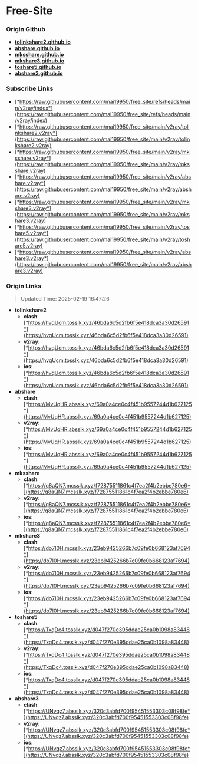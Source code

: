 # Free-Site

### Origin Github

- [**tolinkshare2.github.io**](https://github.com/tolinkshare2/tolinkshare2.github.io)
- [**abshare.github.io**](https://github.com/abshare/abshare.github.io)
- [**mksshare.github.io**](https://github.com/mksshare/mksshare.github.io)
- [**mkshare3.github.io**](https://github.com/mkshare3/mkshare3.github.io)
- [**toshare5.github.io**](https://github.com/toshare5/toshare5.github.io)
- [**abshare3.github.io**](https://github.com/abshare3/abshare3.github.io)

### Subscribe Links

- [*https://raw.githubusercontent.com/mai19950/free_site/refs/heads/main/v2ray/index*](https://raw.githubusercontent.com/mai19950/free_site/refs/heads/main/v2ray/index)
- [*https://raw.githubusercontent.com/mai19950/free_site/main/v2ray/tolinkshare2.v2ray*](https://raw.githubusercontent.com/mai19950/free_site/main/v2ray/tolinkshare2.v2ray)
- [*https://raw.githubusercontent.com/mai19950/free_site/main/v2ray/mksshare.v2ray*](https://raw.githubusercontent.com/mai19950/free_site/main/v2ray/mksshare.v2ray)
- [*https://raw.githubusercontent.com/mai19950/free_site/main/v2ray/abshare.v2ray*](https://raw.githubusercontent.com/mai19950/free_site/main/v2ray/abshare.v2ray)
- [*https://raw.githubusercontent.com/mai19950/free_site/main/v2ray/mkshare3.v2ray*](https://raw.githubusercontent.com/mai19950/free_site/main/v2ray/mkshare3.v2ray)
- [*https://raw.githubusercontent.com/mai19950/free_site/main/v2ray/toshare5.v2ray*](https://raw.githubusercontent.com/mai19950/free_site/main/v2ray/toshare5.v2ray)
- [*https://raw.githubusercontent.com/mai19950/free_site/main/v2ray/abshare3.v2ray*](https://raw.githubusercontent.com/mai19950/free_site/main/v2ray/abshare3.v2ray)

### Origin Links

> Updated Time: 2025-02-19 16:47:26

- **tolinkshare2**
  - **clash**: [*https://hvqUcm.tosslk.xyz/46bda6c5d2fb6f5e418dca3a30d26591*](https://hvqUcm.tosslk.xyz/46bda6c5d2fb6f5e418dca3a30d26591)
  - **v2ray**: [*https://hvqUcm.tosslk.xyz/46bda6c5d2fb6f5e418dca3a30d26591*](https://hvqUcm.tosslk.xyz/46bda6c5d2fb6f5e418dca3a30d26591)
  - **ios**: [*https://hvqUcm.tosslk.xyz/46bda6c5d2fb6f5e418dca3a30d26591*](https://hvqUcm.tosslk.xyz/46bda6c5d2fb6f5e418dca3a30d26591)
- **abshare**
  - **clash**: [*https://MvUqHR.absslk.xyz/69a0a4ce0c4f451b9557244d1b627125*](https://MvUqHR.absslk.xyz/69a0a4ce0c4f451b9557244d1b627125)
  - **v2ray**: [*https://MvUqHR.absslk.xyz/69a0a4ce0c4f451b9557244d1b627125*](https://MvUqHR.absslk.xyz/69a0a4ce0c4f451b9557244d1b627125)
  - **ios**: [*https://MvUqHR.absslk.xyz/69a0a4ce0c4f451b9557244d1b627125*](https://MvUqHR.absslk.xyz/69a0a4ce0c4f451b9557244d1b627125)
- **mksshare**
  - **clash**: [*https://q8aQN7.mcsslk.xyz/f72875511861c4f7ea2f4b2ebbe780e6*](https://q8aQN7.mcsslk.xyz/f72875511861c4f7ea2f4b2ebbe780e6)
  - **v2ray**: [*https://q8aQN7.mcsslk.xyz/f72875511861c4f7ea2f4b2ebbe780e6*](https://q8aQN7.mcsslk.xyz/f72875511861c4f7ea2f4b2ebbe780e6)
  - **ios**: [*https://q8aQN7.mcsslk.xyz/f72875511861c4f7ea2f4b2ebbe780e6*](https://q8aQN7.mcsslk.xyz/f72875511861c4f7ea2f4b2ebbe780e6)
- **mkshare3**
  - **clash**: [*https://do7I0H.mcsslk.xyz/23eb9425266b7c09fe0b668123af7694*](https://do7I0H.mcsslk.xyz/23eb9425266b7c09fe0b668123af7694)
  - **v2ray**: [*https://do7I0H.mcsslk.xyz/23eb9425266b7c09fe0b668123af7694*](https://do7I0H.mcsslk.xyz/23eb9425266b7c09fe0b668123af7694)
  - **ios**: [*https://do7I0H.mcsslk.xyz/23eb9425266b7c09fe0b668123af7694*](https://do7I0H.mcsslk.xyz/23eb9425266b7c09fe0b668123af7694)
- **toshare5**
  - **clash**: [*https://TxqDc4.tosslk.xyz/d047f270e395ddae25ca0b1098a83448*](https://TxqDc4.tosslk.xyz/d047f270e395ddae25ca0b1098a83448)
  - **v2ray**: [*https://TxqDc4.tosslk.xyz/d047f270e395ddae25ca0b1098a83448*](https://TxqDc4.tosslk.xyz/d047f270e395ddae25ca0b1098a83448)
  - **ios**: [*https://TxqDc4.tosslk.xyz/d047f270e395ddae25ca0b1098a83448*](https://TxqDc4.tosslk.xyz/d047f270e395ddae25ca0b1098a83448)
- **abshare3**
  - **clash**: [*https://UNvqz7.absslk.xyz/320c3abfd700f95451553303c08f98fe*](https://UNvqz7.absslk.xyz/320c3abfd700f95451553303c08f98fe)
  - **v2ray**: [*https://UNvqz7.absslk.xyz/320c3abfd700f95451553303c08f98fe*](https://UNvqz7.absslk.xyz/320c3abfd700f95451553303c08f98fe)
  - **ios**: [*https://UNvqz7.absslk.xyz/320c3abfd700f95451553303c08f98fe*](https://UNvqz7.absslk.xyz/320c3abfd700f95451553303c08f98fe)
